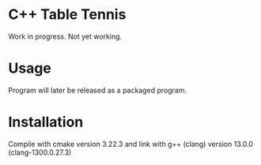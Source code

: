 # C++ Table Tennis
Work in progress. Not yet working.

# Usage
Program will later be released as a packaged program.

# Installation
Compile with cmake version 3.22.3 and link with g++ (clang) version 13.0.0 (clang-1300.0.27.3)
